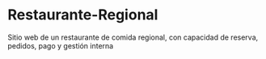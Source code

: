 # Restaurante-Regional
Sitio web de un restaurante de comida regional, con capacidad de reserva, pedidos, pago y gestión interna
